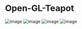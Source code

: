 # Open-GL-Teapot

![image](https://github.com/user-attachments/assets/cc449a27-d804-4559-b972-5380a6ed18d1)
![image](https://github.com/user-attachments/assets/0d5bb47a-eba5-4e85-985d-0c2d92f2d09f)
![image](https://github.com/user-attachments/assets/2fd0890f-5805-456f-b899-d846c264b25b)
![image](https://github.com/user-attachments/assets/97144fb6-7ea9-467b-a165-dfe25714921f)
